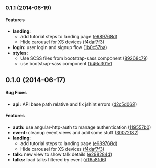 <a name="0.1.1"></a>
### 0.1.1 (2014-06-19)


#### Features

* **landing:**
  * add tutorial steps to landing page ([e989768d](https://github.com/daniel81bcn/medistream/commit/e989768d07e0fd265833e1d7420733438f71ad3a))
  * Hide carousel for XS devices ([f4daf7f3](https://github.com/daniel81bcn/medistream/commit/f4daf7f3bd344605404a8599c87d3ffcf5c56079))
* **login:** user login and signup flow ([1b0c57ba](https://github.com/daniel81bcn/medistream/commit/1b0c57ba0bed048da245fe8d7ef6f1be64def2fc))
* **styles:**
  * Use SCSS files from bootstrap-sass component ([89268c79](https://github.com/daniel81bcn/medistream/commit/89268c791ece58a0396268ae4d390102fe8b8f74))
  * use bootstrap-sass component ([b46c301e](https://github.com/daniel81bcn/medistream/commit/b46c301eaeaadcb05e2ae609687a77778ec4b594))


<a name="0.1.0"></a>
## 0.1.0 (2014-06-17)


#### Bug Fixes

* **api:** API base path relative and fix jshint errors ([d2c5d062](https://github.com/daniel81bcn/medistream/commit/d2c5d0621a07f17f1271c01c32717549d9849181))


#### Features

* **auth:** use angular-http-auth to manage authentication ([119557b0](https://github.com/daniel81bcn/medistream/commit/119557b0283b8ccc80fa450e1f74d3266b01e2ff))
* **event:** cleanup event views and add some stuff ([30072f82](https://github.com/daniel81bcn/medistream/commit/30072f82fab70f91e04895d4696b17f40c7edddf))
* **landing:**
  * add tutorial steps to landing page ([e989768d](https://github.com/daniel81bcn/medistream/commit/e989768d07e0fd265833e1d7420733438f71ad3a))
  * Hide carousel for XS devices ([f4daf7f3](https://github.com/daniel81bcn/medistream/commit/f4daf7f3bd344605404a8599c87d3ffcf5c56079))
* **talk:** new view to show talk details ([e298284d](https://github.com/daniel81bcn/medistream/commit/e298284d3b9b4dcc9ef5e87c5e5db1fc2c275d2b))
* **talks:** load talks filtered by event ([d16a81d6](https://github.com/daniel81bcn/medistream/commit/d16a81d6a12d9705e17240ab338cc947cc7d47c3))

